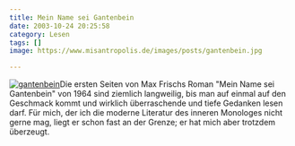 ```yaml
---
title: Mein Name sei Gantenbein
date: 2003-10-24 20:25:58
category: Lesen
tags: []
image: https://www.misantropolis.de/images/posts/gantenbein.jpg

---
```


[![](http://www.misantropolis.de/wp-content/uploads/2008/04/gantenbein.jpg "gantenbein")](http://www.misantropolis.de/wp-content/uploads/2008/04/gantenbein.jpg)Die ersten Seiten von Max Frischs Roman "Mein Name sei Gantenbein" von 1964 sind ziemlich langweilig, bis man auf einmal auf den Geschmack kommt und wirklich überraschende und tiefe Gedanken lesen darf. Für mich, der ich die moderne Literatur des inneren Monologes nicht gerne mag, liegt er schon fast an der Grenze; er hat mich aber trotzdem überzeugt.
